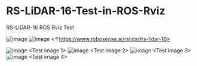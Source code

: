 # RS-LiDAR-16-Test-in-ROS-Rviz
RS-LiDAR-16 ROS Rviz Test

![image](https://user-images.githubusercontent.com/47591345/61578734-df54be00-ab35-11e9-850a-80970a34fefa.png)
![image](https://user-images.githubusercontent.com/47591345/61578739-fd222300-ab35-11e9-9551-d5bd423968dc.png)
<↑https://www.robosense.ai/rslidar/rs-lidar-16>


![image](https://user-images.githubusercontent.com/47591345/61578634-29896f80-ab35-11e9-91af-a50997d3fdcc.png)
<Test image 1>
![image](https://user-images.githubusercontent.com/47591345/61578641-4a51c500-ab35-11e9-845d-0bc2efa26e42.png)
<Test image 2>
![image](https://user-images.githubusercontent.com/47591345/61578756-46727280-ab36-11e9-9008-7998f00d5a4e.png)
<Test image 3>
![image](https://user-images.githubusercontent.com/47591345/61578669-86852580-ab35-11e9-9793-57bcaa21d8c2.png)
<Test image 4>
